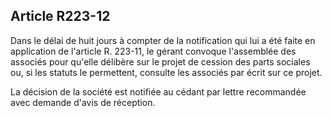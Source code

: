 Article R223-12
----
Dans le délai de huit jours à compter de la notification qui lui a été faite en
application de l'article R. 223-11, le gérant convoque l'assemblée des associés
pour qu'elle délibère sur le projet de cession des parts sociales ou, si les
statuts le permettent, consulte les associés par écrit sur ce projet.

La décision de la société est notifiée au cédant par lettre recommandée avec
demande d'avis de réception.

